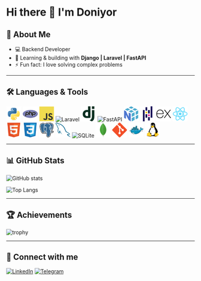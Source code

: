 # Hi there 👋 I'm Doniyor

## 🚀 About Me
- 💻 Backend Developer
- 🌱 Learning & building with **Django | Laravel | FastAPI**
- ⚡ Fun fact: I love solving complex problems

---

## 🛠️ Languages & Tools

<p align="left">
  <!-- Programming Languages -->
  <img src="https://raw.githubusercontent.com/devicons/devicon/master/icons/python/python-original.svg" alt="Python" width="40"/>
  <img src="https://raw.githubusercontent.com/devicons/devicon/master/icons/php/php-original.svg" alt="PHP" width="40"/>
  <img src="https://raw.githubusercontent.com/devicons/devicon/master/icons/javascript/javascript-original.svg" alt="JavaScript" width="40"/>

  <!-- Frameworks -->
  <img src="https://cdn.worldvectorlogo.com/logos/laravel-2.svg" alt="Laravel" width="40" height="40"/>
  <img src="https://raw.githubusercontent.com/devicons/devicon/master/icons/django/django-plain.svg" alt="Django" width="40"/>
  <img src="https://cdn.worldvectorlogo.com/logos/fastapi-1.svg" alt="FastAPI" width="40"/>
  <img src="https://raw.githubusercontent.com/devicons/devicon/master/icons/numpy/numpy-original.svg" alt="NumPy" width="40" height="40"/>
  <img src="https://raw.githubusercontent.com/devicons/devicon/master/icons/pandas/pandas-original.svg" alt="Pandas" width="40" height="40"/>
  <img src="https://raw.githubusercontent.com/devicons/devicon/master/icons/express/express-original.svg" alt="Express.js" width="40"/>

  <!-- Frontend -->
  <img src="https://raw.githubusercontent.com/devicons/devicon/master/icons/react/react-original.svg" alt="React" width="40"/>
  <img src="https://raw.githubusercontent.com/devicons/devicon/master/icons/html5/html5-original.svg" alt="HTML5" width="40"/>
  <img src="https://raw.githubusercontent.com/devicons/devicon/master/icons/css3/css3-original.svg" alt="CSS3" width="40"/>

  <!-- Databases -->
  <img src="https://raw.githubusercontent.com/devicons/devicon/master/icons/postgresql/postgresql-original.svg" alt="PostgreSQL" width="40"/>
  <img src="https://raw.githubusercontent.com/devicons/devicon/master/icons/mysql/mysql-original.svg" alt="MySQL" width="40"/>
  <img src="https://www.vectorlogo.zone/logos/sqlite/sqlite-icon.svg" alt="SQLite" width="40" height="40"/>
  <img src="https://raw.githubusercontent.com/devicons/devicon/master/icons/mongodb/mongodb-original.svg" alt="MongoDB" width="40" height="40"/>


  <!-- Tools -->
  <img src="https://raw.githubusercontent.com/devicons/devicon/master/icons/git/git-original.svg" alt="Git" width="40"/>
  <img src="https://raw.githubusercontent.com/devicons/devicon/master/icons/docker/docker-original.svg" alt="Docker" width="40"/>
  <img src="https://raw.githubusercontent.com/devicons/devicon/master/icons/linux/linux-original.svg" alt="Linux" width="40"/>
</p>

---

## 📊 GitHub Stats
![GitHub stats](https://github-readme-stats.vercel.app/api?username=doniyor123&show_icons=true&theme=radical)

![Top Langs](https://github-readme-stats.vercel.app/api/top-langs/?username=doniyor123&layout=compact&theme=tokyonight)

---

## 🏆 Achievements
![trophy](https://github-profile-trophy.vercel.app/?username=doniyor123&theme=onedark)

---

## 🔗 Connect with me
[![LinkedIn](https://img.shields.io/badge/LinkedIn-blue?style=flat&logo=linkedin)](https://linkedin.com/in/doniyor)
[![Telegram](https://img.shields.io/badge/Telegram-white?style=flat&logo=telegram)](https://t.me/doniyor)

